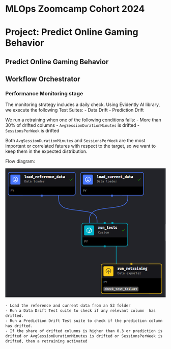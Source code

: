 # MLOps Zoomcamp Cohort 2024
# Project: Predict Online Gaming Behavior

## Predict Online Gaming Behavior
## Workflow Orchestrator

### Performance Monitoring stage

The monitoring strategy includes a daily check. Using Evidently AI library, we execute the following Test Suites:
    - Data Drift
    - Prediction Drift

We run a retraining when one of the following conditions fails:
    - More than 30% of drifted columns
    - `AvgSessionDurationMinutes` is drifted
    - `SessionsPerWeek` is drifted

Both `AvgSessionDurationMinutes` and `SessionsPerWeek` are the most important or correlated fatures with respect to the target, so we want to keep them in the expected distribution.

Flow diagram:

![Pipeline Performance Monitoring](images/pipeline_performance_monitor.png)

	- Load the reference and current data from an S3 folder
	- Run a Data Drift Test suite to check if any relevant column  has drifted.
	- Run a Prediction Drift Test suite to check if the prediction column  has drifted.
	- If the share of drifted columns is higher than 0.3 or prediction is drifted or AvgSessionDurationMinutes is drifted or SessionsPerWeek is drifted, then a retraining activated
